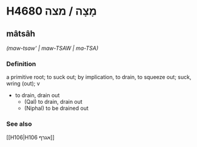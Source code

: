 # H4680 מָצָה / מצה

## mâtsâh

_(maw-tsaw' | maw-TSAW | ma-TSA)_

### Definition

a primitive root; to suck out; by implication, to drain, to squeeze out; suck, wring (out); v

- to drain, drain out
  - (Qal) to drain, drain out
  - (Niphal) to be drained out

### See also

[[H106|H106 אגרף]]
